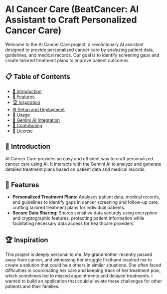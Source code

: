 # AI Cancer Care (BeatCancer: AI Assistant to Craft Personalized Cancer Care)

Welcome to the AI Cancer Care project, a revolutionary AI assistant designed to provide personalized cancer care by analyzing patient data, guidelines, and medical records. Our goal is to identify screening gaps and create tailored treatment plans to improve patient outcomes.

## 📋 Table of Contents
- [🤖 Introduction](#-introduction)
- [🔋 Features](#-features)
- [🏆 Inspiration](#-inspiration)
- [⚙️ Setup and Deployment](#-setup-and-deployment)
- [🚀 Usage](#-usage)
- [🌠 Gemini AI Integration](#-gemini-ai-integration)
- [🤝 Contributing](#-contributing)
- [📜 License](#-license)

## 🤖 Introduction
AI Cancer Care provides an easy and efficient way to craft personalized cancer care using AI. It interacts with the Gemini AI to analyze and generate detailed treatment plans based on patient data and medical records.

## 🔋 Features
- **Personalized Treatment Plans:** Analyzes patient data, medical records, and guidelines to identify gaps in cancer screening and follow-up care, crafting tailored treatment plans for individual patients.
- **Secure Data Sharing:** Shares sensitive data securely using encryption and cryptographic features, protecting patient information while facilitating necessary data access for healthcare providers.

## 🏆 Inspiration
This project is deeply personal to me. My grandmother recently passed away from cancer, and witnessing her struggle firsthand inspired me to create a solution that could help others in similar situations. She often faced difficulties in coordinating her care and keeping track of her treatment plan, which sometimes led to missed appointments and delayed treatments. I wanted to build an application that could alleviate these challenges for other patients and their families.
